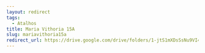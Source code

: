 ```yaml
---
layout: redirect
tags:
  - Atalhos
title: Maria Vithoria 15A
slug: mariavithoria15a
redirect_url: https://drive.google.com/drive/folders/1-jtS1mXDsSsNu9VI4m11BwZA8LsoBlnt?usp=drive_link
---
```


